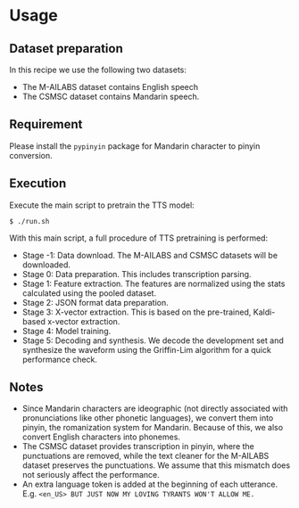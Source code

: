 # Usage

## Dataset preparation

In this recipe we use the following two datasets:

- The M-AILABS dataset contains English speech
- The CSMSC dataset contains Mandarin speech.

## Requirement

Please install the `pypinyin` package for Mandarin character to pinyin conversion.

## Execution

Execute the main script to pretrain the TTS model:

```
$ ./run.sh
```

With this main script, a full procedure of TTS pretraining is performed:

- Stage -1: Data download. The M-AILABS and CSMSC datasets will be downloaded.
- Stage 0: Data preparation. This includes transcription parsing.
- Stage 1: Feature extraction. The features are normalized using the stats calculated using the pooled dataset.
- Stage 2: JSON format data preparation.
- Stage 3: X-vector extraction. This is based on the pre-trained, Kaldi-based x-vector extraction.
- Stage 4: Model training.
- Stage 5: Decoding and synthesis. We decode the development set and synthesize the waveform using the Griffin-Lim algorithm for a quick performance check.

## Notes

- Since Mandarin characters are ideographic (not directly associated with pronunciations like other phonetic languages), we convert them into pinyin, the romanization system for Mandarin. Because of this, we also convert English characters into phonemes.
- The CSMSC dataset provides transcription in pinyin, where the punctuations are removed, while the text cleaner for the M-AILABS dataset preserves the punctuations. We assume that this mismatch does not seriously affect the performance.
- An extra language token is added at the beginning of each utterance. E.g. `<en_US> BUT JUST NOW MY LOVING TYRANTS WON'T ALLOW ME.`
